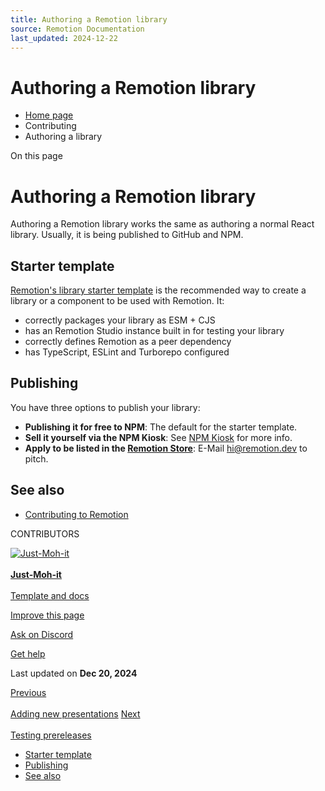 ```yaml
---
title: Authoring a Remotion library
source: Remotion Documentation
last_updated: 2024-12-22
---
```


# Authoring a Remotion library

- [Home page](/)
- Contributing
- Authoring a library

On this page

# Authoring a Remotion library

Authoring a Remotion library works the same as authoring a normal React library. Usually, it is being published to GitHub and NPM.

## Starter template [​](\#starter-template "Direct link to Starter template")

[Remotion's library starter template](https://github.com/remotion-dev/library-starter/) is the recommended way to create a library or a component to be used with Remotion. It:

- correctly packages your library as ESM + CJS
- has an Remotion Studio instance built in for testing your library
- correctly defines Remotion as a peer dependency
- has TypeScript, ESLint and Turborepo configured

## Publishing [​](\#publishing "Direct link to Publishing")

You have three options to publish your library:

- **Publishing it for free to NPM**: The default for the starter template.
- **Sell it yourself via the NPM Kiosk**: See [NPM Kiosk](https://remotion.pro/npm-kiosk) for more info.
- **Apply to be listed in the [Remotion Store](https://www.remotion.pro/store)**: E-Mail [hi@remotion.dev](mailto:hi@remotion.dev) to pitch.

## See also [​](\#see-also "Direct link to See also")

- [Contributing to Remotion](/docs/contributing)

CONTRIBUTORS

[![Just-Moh-it](https://github.com/Just-Moh-it.png)\
\
**Just-Moh-it** \
\
Template and docs](https://github.com/Just-Moh-it)

[Improve this page](https://github.com/remotion-dev/remotion/edit/main/packages/docs/docs/creating-a-library.mdx)

[Ask on Discord](https://remotion.dev/discord)

[Get help](/docs/get-help)

Last updated on **Dec 20, 2024**

[Previous\
\
Adding new presentations](/docs/contributing/presentation) [Next\
\
Testing prereleases](/docs/prereleases)

- [Starter template](#starter-template)
- [Publishing](#publishing)
- [See also](#see-also)
